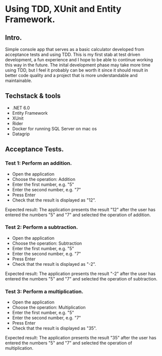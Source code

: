 # Using TDD, XUnit and Entity Framework. 
## Intro. 
Simple console app that serves as a basic calculator developed from acceptance tests and using TDD. This is my first stab at test driven development, a fun experience and I hope to be able to continue working this way in the future. The inital development phase may take more time using TDD, but I feel it probably can be worth it since it should result in better code quality and a project that is more understandable and maintainable.  

## Techstack & tools
+ .NET 6.0
+ Entity Framework
+ XUnit
+ Rider
+ Docker for running SQL Server on mac os
+ Datagrip

## Acceptance Tests.

### Test 1: Perform an addition.
+ Open the application
+ Choose the operation: Addition
+ Enter the first number, e.g. "5"
+ Enter the second number, e.g. "7"
+ Press Enter
+ Check that the result is displayed as "12". 

Expected result: The application presents the result "12" after the user has entered the numbers "5" and "7" and selected the operation of addition.  

### Test 2: Perform a subtraction.
+ Open the application
+ Choose the operation: Subtraction
+ Enter the first number, e.g. "5"
+ Enter the second number, e.g. "7"
+ Press Enter
+ Check that the result is displayed as "-2". 

Expected result: The application presents the result "-2" after the user has entered the numbers "5" and "7" and selected the operation of subtraction.

### Test 3: Perform a multiplication.
+ Open the application
+ Choose the operation: Multiplication
+ Enter the first number, e.g. "5"
+ Enter the second number, e.g. "7"
+ Press Enter
+ Check that the result is displayed as "35". 

Expected result: The application presents the result "35" after the user has entered the numbers "5" and "7" and selected the operation of multiplication.
